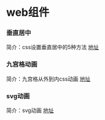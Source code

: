 # web组件

### 垂直居中 
简介：css设置垂直居中的5种方法
[地址](https://github.com/fts3232/css/tree/master/%E5%9E%82%E7%9B%B4%E5%B1%85%E4%B8%AD)

### 九宫格动画
简介：九宫格从外到内css动画
[地址](https://github.com/fts3232/css/tree/master/%E4%B9%9D%E5%AE%AB%E6%A0%BC%E5%8A%A8%E7%94%BB)

### svg动画 
简介：svg动画
[地址](https://github.com/fts3232/css/tree/master/svg%E5%8A%A8%E7%94%BB)